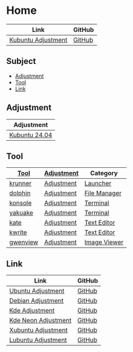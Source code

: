 

# Home

| Link | GitHub |
| ---- | ------ |
| [Kubuntu Adjustment](https://samwhelp.github.io/kubuntu-adjustment/) | [GitHub](https://github.com/samwhelp/kubuntu-adjustment) |




## Subject

* [Adjustment](#adjustment)
* [Tool](#tool)
* [Link](#link)




## Adjustment

| Adjustment |
| ---------- |
| [Kubuntu 24.04](https://github.com/samwhelp/kubuntu-adjustment/tree/main/prototype/main/kde-config/locale/en_us/Breeze-Dark) |




## Tool

| [Tool](https://samwhelp.github.io/kubuntu-adjustment/read/subject/tool.html) | [Adjustment](https://github.com/samwhelp/kubuntu-adjustment/tree/main/prototype/main/tool-config/part) | Category |
| --- | --- | --- |
| [krunner](https://samwhelp.github.io/kubuntu-adjustment/read/subject/tool/launcher/krunner.html) | [Adjustment](https://github.com/samwhelp/kubuntu-adjustment/tree/main/prototype/main/tool-config/part/krunner) | [Launcher](https://samwhelp.github.io/kubuntu-adjustment/read/subject/tool/launcher.html) |
| [dolphin](https://samwhelp.github.io/kubuntu-adjustment/read/subject/tool/file-manager/dolphin.html) | [Adjustment](https://github.com/samwhelp/kubuntu-adjustment/tree/main/prototype/main/tool-config/part/dolphin) | [File Manager](https://samwhelp.github.io/kubuntu-adjustment/read/subject/tool/file-manager.html) |
| [konsole](https://samwhelp.github.io/kubuntu-adjustment/read/subject/tool/terminal/konsole.html) | [Adjustment](https://github.com/samwhelp/kubuntu-adjustment/tree/main/prototype/main/tool-config/part/konsole) | [Terminal](https://samwhelp.github.io/kubuntu-adjustment/read/subject/tool/terminal.html) |
| [yakuake](https://samwhelp.github.io/kubuntu-adjustment/read/subject/tool/terminal/yakuake.html) | [Adjustment](https://github.com/samwhelp/kubuntu-adjustment/tree/main/prototype/main/tool-config/part/yakuake) | [Terminal](https://samwhelp.github.io/kubuntu-adjustment/read/subject/tool/terminal.html) |
| [kate](https://samwhelp.github.io/kubuntu-adjustment/read/subject/tool/text-editor/kate.html) | [Adjustment](https://github.com/samwhelp/kubuntu-adjustment/tree/main/prototype/main/tool-config/part/kate) | [Text Editor](https://samwhelp.github.io/kubuntu-adjustment/read/subject/tool/text-editor.html) |
| [kwrite](https://samwhelp.github.io/kubuntu-adjustment/read/subject/tool/text-editor/kwrite.html) | [Adjustment](https://github.com/samwhelp/kubuntu-adjustment/tree/main/prototype/main/tool-config/part/kwrite) | [Text Editor](https://samwhelp.github.io/kubuntu-adjustment/read/subject/tool/text-editor.html) |
| [gwenview](https://samwhelp.github.io/kubuntu-adjustment/read/subject/tool/image-viewer/gwenview.html) | [Adjustment](https://github.com/samwhelp/kubuntu-adjustment/tree/main/prototype/main/tool-config/part/gwenview) | [Image Viewer](https://samwhelp.github.io/kubuntu-adjustment/read/subject/tool/image-viewer.html) |




## Link

| Link | GitHub |
| ---- | ------ |
| [Ubuntu Adjustment](https://samwhelp.github.io/ubuntu-adjustment/) | [GitHub](https://github.com/samwhelp/ubuntu-adjustment) |
| [Debian Adjustment](https://samwhelp.github.io/debian-adjustment/) | [GitHub](https://github.com/samwhelp/debian-adjustment) |
| [Kde Adjustment](https://samwhelp.github.io/kde-adjustment/) | [GitHub](https://github.com/samwhelp/kde-adjustment) |
| [Kde Neon Adjustment](https://samwhelp.github.io/kde-neon-adjustment/) | [GitHub](https://github.com/samwhelp/kde-neon-adjustment) |
| [Xubuntu Adjustment](https://samwhelp.github.io/xubuntu-adjustment/) | [GitHub](https://github.com/samwhelp/xubuntu-adjustment) |
| [Lubuntu Adjustment](https://samwhelp.github.io/lubuntu-adjustment/) | [GitHub](https://github.com/samwhelp/lubuntu-adjustment) |
